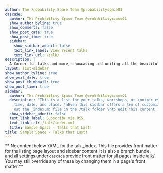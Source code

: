 ```yaml
---
author: The Probability Space Team @probabilityspace01
cascade:
  author: The Probability Space Team @probabilityspace01
  show_author_byline: true
  show_comments: false
  show_post_date: true
  show_post_time: true
  sidebar:
    show_sidebar_adunit: false
    text_link_label: View recent talks
    text_link_url: /talk/
description: |
  A Corner for talks and more, showcasing and uniting all the beautiful ideas and concepts shared by our respected speakers.
layout: list-sidebar
show_author_byline: true
show_post_date: true
show_post_thumbnail: true
show_post_time: true
sidebar:
  author: The Probability Space Team @probabilityspace01
  description: "This is a list for your talks, workshops, or \nother events with a
    time, date, and place. \nEven this sidebar offers a ton of customizations.\n\nCheck
    out the _index.md file in the /talk folder \nto edit this content. \n"
  show_sidebar_adunit: false
  text_link_label: Subscribe via RSS
  text_link_url: /talk/index.xml
  title: Sample Space - Talks that Last!
title: Sample Space - Talks that Last!
---
```


** No content below YAML for the talk _index. This file provides front matter for the listing page layout and sidebar content. It is also a branch bundle, and all settings under `cascade` provide front matter for all pages inside talk/. You may still override any of these by changing them in a page's front matter.**
